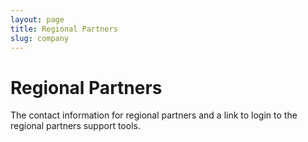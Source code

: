 ```yaml
---
layout: page
title: Regional Partners
slug: company
---
```


# Regional Partners

The contact information for regional partners and a link to login to the regional partners support tools.